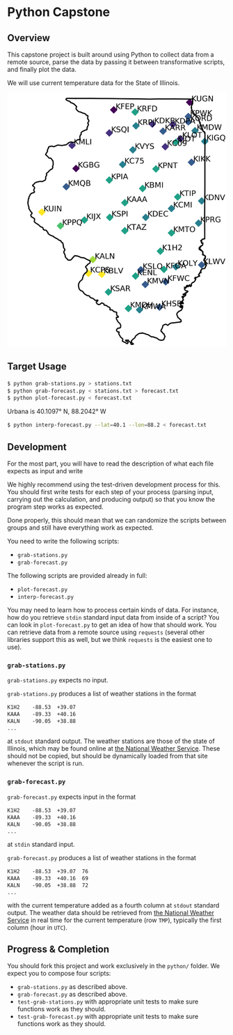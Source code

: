 # Python Capstone

## Overview

This capstone project is built around using Python to collect data from a remote source, parse the data by passing it between transformative scripts, and finally plot the data.

We will use current temperature data for the State of Illinois.

![](./illinois-2020-07-16.png)

## Target Usage

```sh
$ python grab-stations.py > stations.txt
$ python grab-forecast.py < stations.txt > forecast.txt
$ python plot-forecast.py < forecast.txt
```

Urbana is 40.1097° N, 88.2042° W

```sh
$ python interp-forecast.py --lat=40.1 --lon=88.2 < forecast.txt
```

## Development

For the most part, you will have to read the description of what each file expects as input and write 

We highly recommend using the test-driven development process for this.  You should first write tests for each step of your process (parsing input, carrying out the calculation, and producing output) so that you know the program step works as expected.  

Done properly, this should mean that we can randomize the scripts between groups and still have everything work as expected.

You need to write the following scripts:

- `grab-stations.py`
- `grab-forecast.py`

The following scripts are provided already in full:

- `plot-forecast.py`
- `interp-forecast.py`

You may need to learn how to process certain kinds of data.  For instance, how do you retrieve `stdin` standard input data from inside of a script?  You can look in `plot-forecast.py` to get an idea of how that should work.  You can retrieve data from a remote source using `requests` (several other libraries support this as well, but we think `requests` is the easiest one to use).

### `grab-stations.py`

`grab-stations.py` expects no input.

`grab-stations.py` produces a list of weather stations in the format 

```
K1H2	-88.53	+39.07
KAAA	-89.33	+40.16
KALN	-90.05	+38.88
...
```

at `stdout` standard output.  The weather stations are those of the state of Illinois, which may be found online at [the National Weather Service](http://www.nws.noaa.gov/mdl/gfslamp/docs/stations_info.shtml).  These should not be copied, but should be dynamically loaded from that site whenever the script is run.

### `grab-forecast.py`

`grab-forecast.py` expects input in the format

```
K1H2	-88.53	+39.07
KAAA	-89.33	+40.16
KALN	-90.05	+38.88
...
```

at `stdin` standard input.

`grab-forecast.py` produces a list of weather stations in the format 

```
K1H2	-88.53	+39.07	76
KAAA	-89.33	+40.16	69
KALN	-90.05	+38.88	72
...
```

with the current temperature added as a fourth column at `stdout` standard output.  The weather data should be retrieved from [the National Weather Service](https://www.nws.noaa.gov/mdl/gfslamp/bull/lavlamp.txt) in real time for the current temperature (row `TMP`), typically the first column (hour in `UTC`).

## Progress & Completion

You should fork this project and work exclusively in the `python/` folder.  We expect you to compose four scripts:

- `grab-stations.py` as described above.
- `grab-forecast.py` as described above.
- `test-grab-stations.py` with appropriate unit tests to make sure functions work as they should.
- `test-grab-forecast.py` with appropriate unit tests to make sure functions work as they should.

